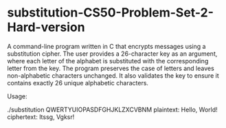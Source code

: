 # substitution-CS50-Problem-Set-2-Hard-version

A command-line program written in C that encrypts messages using a substitution cipher. The user provides a 26-character key as an argument, where each letter of the alphabet is substituted with the corresponding letter from the key. The program preserves the case of letters and leaves non-alphabetic characters unchanged. It also validates the key to ensure it contains exactly 26 unique alphabetic characters.

Usage:

./substitution QWERTYUIOPASDFGHJKLZXCVBNM
plaintext: Hello, World!
ciphertext: Itssg, Vgksr!

